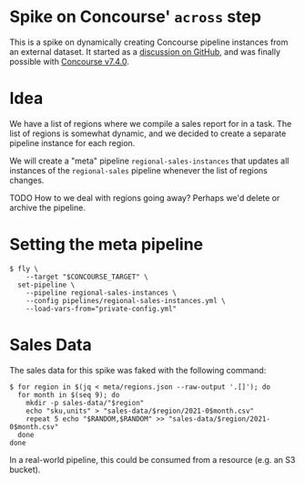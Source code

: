 # Spike on Concourse' `across` step

This is a spike on dynamically creating Concourse pipeline instances from an external dataset. It started as a [discussion on GitHub](https://github.com/concourse/concourse/discussions/7175), and was finally possible with [Concourse v7.4.0](https://github.com/concourse/concourse/releases/tag/v7.4.0).

# Idea

We have a list of regions where we compile a sales report for in a task. The list of regions is somewhat dynamic, and we decided to create a separate pipeline instance for each region.

We will create a "meta" pipeline `regional-sales-instances` that updates all instances of the `regional-sales` pipeline whenever the list of regions changes.

TODO How to we deal with regions going away? Perhaps we'd delete or archive the pipeline.

# Setting the meta pipeline

```command
$ fly \
    --target "$CONCOURSE_TARGET" \
  set-pipeline \
    --pipeline regional-sales-instances \
    --config pipelines/regional-sales-instances.yml \
    --load-vars-from="private-config.yml"
```

# Sales Data

The sales data for this spike was faked with the following command:

```command
$ for region in $(jq < meta/regions.json --raw-output '.[]'); do
  for month in $(seq 9); do
    mkdir -p sales-data/"$region"
    echo "sku,units" > "sales-data/$region/2021-0$month.csv"
    repeat 5 echo "$RANDOM,$RANDOM" >> "sales-data/$region/2021-0$month.csv"
  done
done
```

In a real-world pipeline, this could be consumed from a resource (e.g. an S3 bucket).
